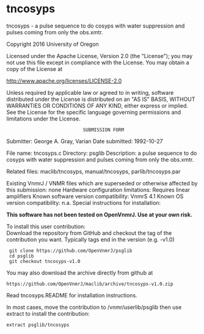 # tncosyps
 tncosyps - a pulse sequence to do cosyps with water suppression and pulses
 coming
 from only the  obs.xmtr.

 Copyright 2016 University of Oregon

 Licensed under the Apache License, Version 2.0 (the "License");
 you may not use this file except in compliance with the License.
 You may obtain a copy of the License at

   http://www.apache.org/licenses/LICENSE-2.0

 Unless required by applicable law or agreed to in writing, software
 distributed under the License is distributed on an "AS IS" BASIS,
 WITHOUT WARRANTIES OR CONDITIONS OF ANY KIND, either express or implied.
 See the License for the specific language governing permissions and
 limitations under the License.

                                SUBMISSION FORM

Submitter:      George A. Gray, Varian
Date submitted: 1992-10-27

File name:      tncosyps.c
Directory:      psglib
Description:    a pulse sequence to do cosyps with water suppression and
                pulses coming from only the  obs.xmtr.

Related files:  maclib/tncosyps, manual/tncosyps, parlib/tncosyps.par

Existing VnmrJ / VNMR files which are superseded or
otherwise affected by this submission:  none
Hardware configuration limitations:     Requires linear amplifiers
Known software version compatibility:   VnmrS 4.1
Known OS version compatibility:         n.a.
Special instructions for installation:

**This software has not been tested on OpenVnmrJ. Use at your own risk.**

To install this user contribution:  
Download the repository from GitHub and checkout the tag of the contribution you want.
Typically tags end in the version (e.g. -v1.0)

     git clone https://github.com/OpenVnmrJ/psglib  
     cd psglib  
     git checkout tncosyps-v1.0


You may also download the archive directly from github at

    https://github.com/OpenVnmrJ/maclib/archive/tncosyps-v1.0.zip

Read tncosyps.README for installation instructions.

In most cases, move the contribution to /vnmr/userlib/psglib 
then use extract to install the contribution:  

    extract psglib/tncosyps